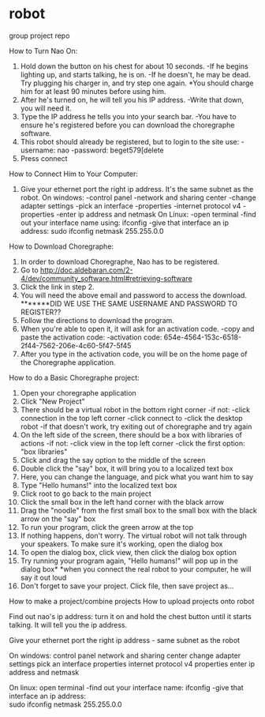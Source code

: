 # robot
group project repo

How to Turn Nao On:
1. Hold down the button on his chest for about 10 seconds.
    -If he begins lighting up, and starts talking, he is on.
    -If he doesn't, he may be dead. Try plugging his charger in, and try step one again.
        *You should charge him for at least 90 minutes before using him. 
2. After he's turned on, he will tell you his IP address.
    -Write that down, you will need it.
3. Type the IP address he tells you into your search bar.
    -You have to ensure he's registered before you can download the choregraphe software.
4. This robot should already be registered, but to login to the site use:
    -username: nao
    -password: beget579[delete
5. Press connect
    
How to Connect Him to Your Computer:
1. Give your ethernet port the right ip address. It's the same subnet as the robot.
    On windows:
        -control panel
        -network and sharing center
        -change adapter settings
        -pick an interface
        -properties
        -internet protocol v4
        -properties
        -enter ip address and netmask
    On Linux:
        -open terminal
        -find out your interface name using:
            ifconfig
        -give that interface an ip address:
            sudo ifconfig <interface name> <ip address> netmask 255.255.0.0

How to Download Choregraphe:
1. In order to download Choregraphe, Nao has to be registered.
2. Go to http://doc.aldebaran.com/2-4/dev/community_software.html#retrieving-software
3. Click the link in step 2.
4. You will need the above email and password to access the download. *******DID WE USE THE SAME USERNAME AND PASSWORD TO REGISTER??
5. Follow the directions to download the program.
6. When you're able to open it, it will ask for an activation code.
    -copy and paste the activation code:
    -activation code: 654e-4564-153c-6518-2f44-7562-206e-4c60-5f47-5f45
7. After you type in the activation code, you will be on the home page of the Choregraphe application. 

How to do a Basic Choregraphe project:
1. Open your choregraphe application
2. Click "New Project"
3. There should be a virtual robot in the bottom right corner
    -if not:
        -click connection in the top left corner
        -click connect to
        -click the desktop robot
        -if that doesn't work, try exiting out of choregraphe and try again
4. On the left side of the screen, there should be a box with libraries of actions
    -if not:
        -click view in the top left corner
        -click the first option: "box libraries"
5. Click and drag the say option to the middle of the screen
6. Double click the "say" box, it will bring you to a localized text box
7. Here, you can change the language, and pick what you want him to say
8. Type "Hello humans!" into the localized text box
9. Click root to go back to the main project
10. Click the small box in the left hand corner with the black arrow
11. Drag the "noodle" from the first small box to the small box with the black arrow on the "say" box
12. To run your program, click the green arrow at the top
13. If nothing happens, don't worry. The virtual robot will not talk through your speakers. To make sure it's working, open the dialog box
14. To open the dialog box, click view, then click the dialog box option
15. Try running your program again, "Hello humans!" will pop up in the dialog box*
    *when you connect the real robot to your computer, he will say it out loud
16. Don't forget to save your project. Click file, then save project as...




How to make a project/combine projects
How to upload projects onto robot



Find out nao's ip address:
    turn it on and hold the chest button until it starts talking. It will tell you the ip address.

Give your ethernet port the right ip address - same subnet as the robot

On windows:
control panel
    network and sharing center
        change adapter settings
            pick an interface
                properties
                    internet protocol v4
                        properties
                            enter ip address and netmask

On linux:
open terminal
    -find out your interface name:
    ifconfig
        -give that interface an ip address:    
        sudo ifconfig <interface name> <ip address> netmask 255.255.0.0
